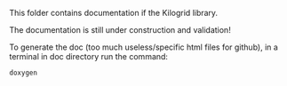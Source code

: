 This folder contains documentation if the Kilogrid library.

The documentation is still under construction and validation!

To generate the doc (too much useless/specific html files for github), in a terminal in doc directory run the command:
```shell
doxygen
``` 